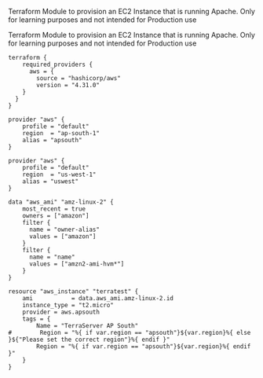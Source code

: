 Terraform Module to provision an EC2 Instance that is running Apache.
Only for learning purposes and not intended for Production use

Terraform Module to provision an EC2 Instance that is running Apache.
Only for learning purposes and not intended for Production use

```hcl
terraform {
    required_providers {
      aws = {
        source = "hashicorp/aws"
        version = "4.31.0"
    }
  }
}

provider "aws" {
    profile = "default"
    region  = "ap-south-1"
    alias = "apsouth"
}

provider "aws" {
    profile = "default"
    region  = "us-west-1"
    alias = "uswest"
}

data "aws_ami" "amz-linux-2" {
    most_recent = true
    owners = ["amazon"]
    filter {
      name = "owner-alias"
      values = ["amazon"]
    }
    filter {
      name = "name"
      values = ["amzn2-ami-hvm*"]
    }
}

resource "aws_instance" "terratest" {
    ami           = data.aws_ami.amz-linux-2.id
    instance_type = "t2.micro"
    provider = aws.apsouth
    tags = {
        Name = "TerraServer AP South"
#        Region = "%{ if var.region == "apsouth"}${var.region}%{ else }${"Please set the correct region"}%{ endif }"
        Region = "%{ if var.region == "apsouth"}${var.region}%{ endif }"
    }
}
```
